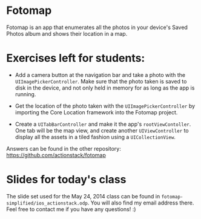 # Fotomap

Fotomap is an app that enumerates all the photos in your device's Saved Photos album and shows their location in a map.

# Exercises left for students:

* Add a camera button at the navigation bar and take a photo with the `UIImagePickerController`. Make sure that the photo taken is saved to disk in the device, and not only held in memory for as long as the app is running.

* Get the location of the photo taken with the `UIImagePickerController` by importing the Core Location framework into the Fotomap project.

* Create a `UITabBarController` and make it the app's `rootViewContoller`. One tab will be the map view, and create another `UIViewController` to display all the assets in a tiled fashion using a `UICollectionView`.

Answers can be found in the other repository: https://github.com/actionstack/fotomap

# Slides for today's class

The slide set used for the May 24, 2014 class can be found in `fotomap-simplified/ios_actionstack.odp`. You will also find my email address there. Feel free to contact me if you have any questions! :)

